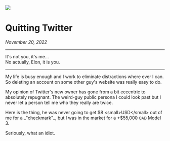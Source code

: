 
![](/assets/jpg/IMG_1505-439x550.jpeg)

# Quitting Twitter
_November 20, 2022_

---

It's not you, it's me...  
No actually, Elon, it is you.

---

My life is busy enough and I work to eliminate distractions where ever I can. 
So deleting an account on some other guy's website was really easy to do.

My opinion of Twitter's new owner has gone from a bit eccentric to absolutely repugnant. 
The weird-guy public persona I could look past but I never let a person tell me who they really are twice.


Here is the thing, he was never going to get $8 <small>USD</small> out of me for a _"checkmark"_, 
but I was in the market for a +$55,000 <small>CAD</small> Model 3.

Seriously, what an idiot.

